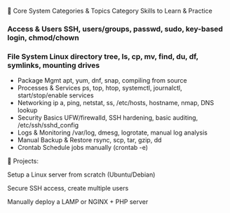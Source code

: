 🧱 Core System Categories & Topics
Category	Skills to Learn & Practice
### Access & Users	SSH, users/groups, passwd, sudo, key-based login, chmod/chown
### File System	Linux directory tree, ls, cp, mv, find, du, df, symlinks, mounting drives
- Package Mgmt	apt, yum, dnf, snap, compiling from source
- Processes & Services	ps, top, htop, systemctl, journalctl, start/stop/enable services
- Networking	ip a, ping, netstat, ss, /etc/hosts, hostname, nmap, DNS lookup
- Security Basics	UFW/firewalld, SSH hardening, basic auditing, /etc/ssh/sshd_config
- Logs & Monitoring	/var/log, dmesg, logrotate, manual log analysis
- Manual Backup & Restore	rsync, scp, tar, gzip, dd
- Crontab	Schedule jobs manually (crontab -e)

🧪 Projects:

Setup a Linux server from scratch (Ubuntu/Debian)

Secure SSH access, create multiple users

Manually deploy a LAMP or NGINX + PHP server

